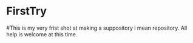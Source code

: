 # FirstTry
#This is my very frist shot at making a suppository i mean repository. All help is welcome at this time.
